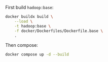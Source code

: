 First build `hadoop:base`:

```bash
docker buildx build \
    --load \
    -t hadoop:base \
    -f docker/Dockerfiles/Dockerfile.base \
    .
```

Then compose:

```bash
docker compose up -d --build
```
